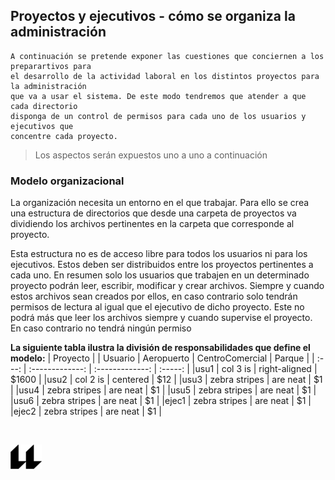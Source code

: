 ## Proyectos y ejecutivos - cómo se organiza la administración
    A continuación se pretende exponer las cuestiones que conciernen a los preparartivos para
    el desarrollo de la actividad laboral en los distintos proyectos para la administración
    que va a usar el sistema. De este modo tendremos que atender a que cada directorio 
    disponga de un control de permisos para cada uno de los usuarios y ejecutivos que 
    concentre cada proyecto.

> Los aspectos serán expuestos uno a uno a continuación

### Modelo organizacional

La organización necesita un entorno en el que trabajar. Para ello se crea una estructura de directorios que desde una carpeta de proyectos va dividiendo los archivos pertinentes en la carpeta que corresponde al proyecto.

Esta estructura no es de acceso libre para todos los usuarios ni para los ejecutivos. Estos 
deben ser distribuidos entre los proyectos pertinentes a cada uno. En resumen solo los 
usuarios que trabajen en un determinado proyecto podrán leer, escribir, modificar y crear 
archivos. Siempre y cuando estos archivos sean creados por ellos, en caso contrario solo 
tendrán permisos de lectura al igual que el ejecutivo de dicho proyecto. Este no podrá más 
que leer los archivos siempre y cuando supervise el proyecto. En caso contrario no tendrá 
ningún permiso

**La siguiente tabla ilustra la división de responsabilidades que define el modelo:**
| Proyecto |
| Usuario  | Aeropuerto        | CentroComercial   |   Parque  |
| :---: | :-------------: | :-------------: | :-----: |
|usu1    | col 3 is          | right-aligned     | $1600     |
|usu2    | col 2 is          | centered          |   $12     |
|usu3    | zebra stripes     | are neat          |    $1     |
|usu4    | zebra stripes     | are neat          |    $1     |
|usu5    | zebra stripes     | are neat          |    $1     |
|usu6    | zebra stripes     | are neat          |    $1     |
|ejec1    | zebra stripes     | are neat          |    $1     |
|ejec2    | zebra stripes     | are neat          |    $1     |

<br>

![logo](icono-ull-negro.png)